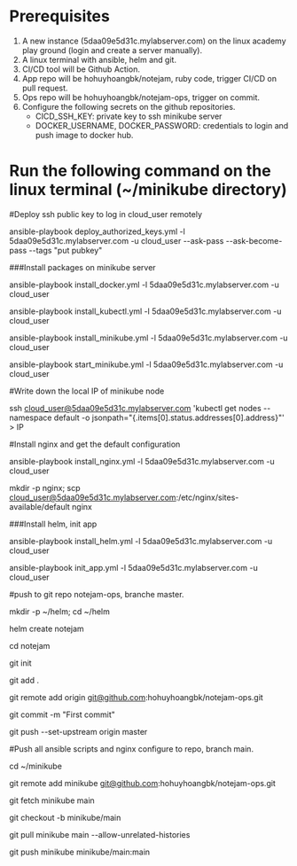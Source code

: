 # Prerequisites #
1. A new instance (5daa09e5d31c.mylabserver.com) on the linux academy play ground (login and create a server manually).
2. A linux terminal with ansible, helm and git. 
3. CI/CD tool will be Github Action.
4. App repo will be hohuyhoangbk/notejam, ruby code, trigger CI/CD on pull request.
5. Ops repo will be hohuyhoangbk/notejam-ops, trigger on commit.
6. Configure the following secrets on the github repositories.
   - CICD_SSH_KEY: private key to ssh minikube server
   - DOCKER_USERNAME, DOCKER_PASSWORD: credentials to login and push image to docker hub.

# Run the following command on the linux terminal (~/minikube directory) #

#Deploy ssh public key to log in cloud_user remotely

ansible-playbook deploy_authorized_keys.yml -l 5daa09e5d31c.mylabserver.com -u cloud_user --ask-pass --ask-become-pass --tags "put pubkey"

###Install packages on minikube server

ansible-playbook install_docker.yml -l 5daa09e5d31c.mylabserver.com -u cloud_user

ansible-playbook install_kubectl.yml -l 5daa09e5d31c.mylabserver.com -u cloud_user

ansible-playbook install_minikube.yml -l 5daa09e5d31c.mylabserver.com -u cloud_user

ansible-playbook start_minikube.yml -l 5daa09e5d31c.mylabserver.com -u cloud_user

#Write down the local IP of minikube node

ssh cloud_user@5daa09e5d31c.mylabserver.com 'kubectl get nodes --namespace default -o jsonpath="{.items[0].status.addresses[0].address}"' > IP

#Install nginx and get the default configuration

ansible-playbook install_nginx.yml -l 5daa09e5d31c.mylabserver.com -u cloud_user

mkdir -p nginx; scp cloud_user@5daa09e5d31c.mylabserver.com:/etc/nginx/sites-available/default nginx


###Install helm, init app

ansible-playbook install_helm.yml -l 5daa09e5d31c.mylabserver.com -u cloud_user

ansible-playbook init_app.yml -l 5daa09e5d31c.mylabserver.com -u cloud_user

#push to git repo notejam-ops, branche master.

mkdir -p ~/helm; cd ~/helm

helm create notejam

cd notejam

git init 

git add .

git remote add origin git@github.com:hohuyhoangbk/notejam-ops.git

git commit -m "First commit"

git push --set-upstream origin master

#Push all ansible scripts and nginx configure to repo, branch main.

cd ~/minikube

git remote add minikube git@github.com:hohuyhoangbk/notejam-ops.git

git fetch minikube  main

git checkout -b minikube/main

git pull minikube main --allow-unrelated-histories

git push minikube minikube/main:main

